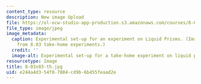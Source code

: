 ```yaml
---
content_type: resource
description: New image Upload
file: https://ol-ocw-studio-app-production.s3.amazonaws.com/courses/8-03-physics-iii-spring-2003/e244a4d354f87884cd9b6b455feaad2e_8-03s03-th.jpg
file_type: image/jpeg
image_metadata:
  caption: Experimental set-up for an experiment on Liquid Prisms. (Image adapted
    from 8.03 take-home experiments.)
  credit: ''
  image-alt: Experimental set-up for a take-home experiment on liquid prisms.
resourcetype: Image
title: 8-03s03-th.jpg
uid: e244a4d3-54f8-7884-cd9b-6b455feaad2e
---
```

